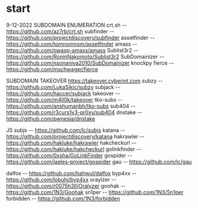# start
9-12-2022
SUBDOMAIN ENUMERATION
crt.sh -- https://github.com/az7rb/crt.sh
subfinder -- https://github.com/projectdiscovery/subfinder
assetfinder -- https://github.com/tomnomnom/assetfinder
amass -- https://github.com/owasp-amass/amass
Sublist3r2 -- https://github.com/RoninNakomoto/Sublist3r2
SubDomainizer -- https://github.com/nsonaniya2010/SubDomainizer
knockpy
fierce -- https://github.com/mschwager/fierce


SUBDOMAIN TAKEOVER
https://takeover.cyberint.com
subzy -- https://github.com/LukaSikic/subzy
subjack -- https://github.com/haccer/subjack
takeover -- https://github.com/m4ll0k/takeover
tko-subs -- https://github.com/anshumanbh/tko-subs
sub404 -- https://github.com/r3curs1v3-pr0xy/sub404
dnstake -- https://github.com/pwnesia/dnstake

JS
subjs -- https://github.com/lc/subjs
katana -- https://github.com/projectdiscovery/katana
hakrawler -- https://github.com/hakluke/hakrawler
hakcheckurl -- https://github.com/hakluke/hakcheckurl
golinkfinder -- https://github.com/0xsha/GoLinkFinder
gospider -- https://github.com/jaeles-project/gospider
gau -- https://github.com/lc/gau


dalfox -- https://github.com/hahwul/dalfox
byp4xx -- https://github.com/lobuhi/byp4xx
oraylzer -- https://github.com/r0075h3ll/Oralyzer
goohak -- https://github.com/1N3/Goohak
sn1per -- https://github.com/1N3/Sn1per
forbidden -- https://github.com/1N3/forbidden
